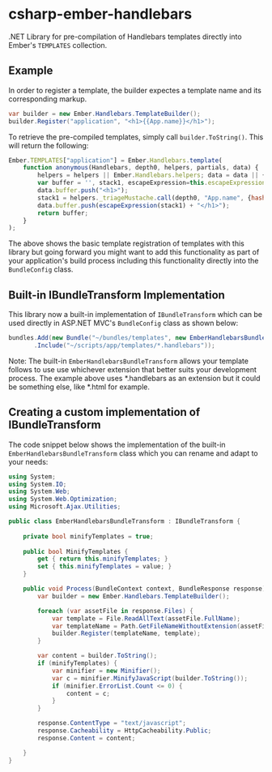 csharp-ember-handlebars
=======================

.NET Library for pre-compilation of Handlebars templates directly into Ember's `TEMPLATES` collection. 

## Example

In order to register a template, the builder expectes a template name and its corresponding markup.

```csharp
var builder = new Ember.Handlebars.TemplateBuilder();
builder.Register("application", "<h1>{{App.name}}</h1>");
```

To retrieve the pre-compiled templates, simply call `builder.ToString()`. This will return the following:     

```javascript
Ember.TEMPLATES["application"] = Ember.Handlebars.template(
    function anonymous(Handlebars, depth0, helpers, partials, data) {
        helpers = helpers || Ember.Handlebars.helpers; data = data || {};
        var buffer = '', stack1, escapeExpression=this.escapeExpression;
        data.buffer.push("<h1>");
        stack1 = helpers._triageMustache.call(depth0, "App.name", {hash:{},contexts:[depth0],data:data});
        data.buffer.push(escapeExpression(stack1) + "</h1>");
        return buffer;
    }
);
```

The above shows the basic template registration of templates with this library but going forward you might want 
to add this functionality as part of your application's build process including this functionality directly into
the `BundleConfig` class.

## Built-in IBundleTransform Implementation
This library now a built-in implementation of `IBundleTransform` which can be used directly in ASP.NET MVC's 
`BundleConfig` class as shown below:

```csharp
bundles.Add(new Bundle("~/bundles/templates", new EmberHandlebarsBundleTransform())
       .Include("~/scripts/app/templates/*.handlebars"));
```
Note: The built-in `EmberHandlebarsBundleTransform` allows your template follows to use use whichever extension 
that better suits your development process. The example above uses *.handlebars as an extension but it could be 
something else, like *.html for example.

## Creating a custom implementation of IBundleTransform
The code snippet below shows the implementation of the built-in `EmberHandlebarsBundleTransform` class which you can 
rename and adapt to your needs:

```csharp
using System;
using System.IO;
using System.Web;
using System.Web.Optimization;
using Microsoft.Ajax.Utilities;

public class EmberHandlebarsBundleTransform : IBundleTransform {
    
    private bool minifyTemplates = true;
    
    public bool MinifyTemplates {
        get { return this.minifyTemplates; }
        set { this.minifyTemplates = value; }
    }

    public void Process(BundleContext context, BundleResponse response) {
        var builder = new Ember.Handlebars.TemplateBuilder();

        foreach (var assetFile in response.Files) {
            var template = File.ReadAllText(assetFile.FullName);
            var templateName = Path.GetFileNameWithoutExtension(assetFile.FullName);
            builder.Register(templateName, template);
        }

        var content = builder.ToString();
        if (minifyTemplates) {
            var minifier = new Minifier();
            var c = minifier.MinifyJavaScript(builder.ToString());
            if (minifier.ErrorList.Count <= 0) {
                content = c;
            }
        }

        response.ContentType = "text/javascript";
        response.Cacheability = HttpCacheability.Public;
        response.Content = content;

    }
}
```

